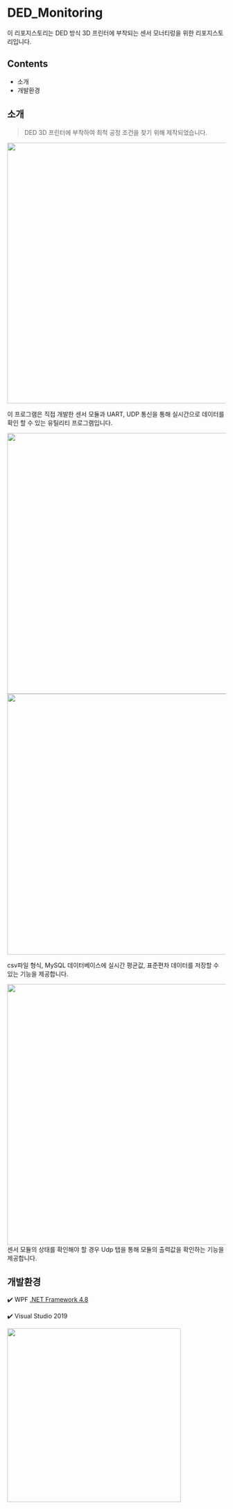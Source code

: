 # DED_Monitoring
이 리포지스토리는 DED 방식 3D 프린터에 부착되는 센서 모너티렁을 위한 리포지스토리입니다.

## Contents 
- 소개
- 개발환경

## 소개
> DED 3D 프린터에 부착하여 최적 공정 조건을 찾기 위해 제작되었습니다.

<img src="https://github.com/37inm/DED3D_Monitoring/assets/131761210/e50f34ee-d230-458a-9025-a12ff44540ab" width="600" height="600"/>

이 프로그램은 직접 개발한 센서 모듈과 UART, UDP 통신을 통해 실시간으로 데이터를 확인 할 수 있는 유틸리티 프로그램입니다.

<img src="https://github.com/37inm/DED3D_Monitoring/assets/131761210/e2b4d4b5-2730-4668-b320-6a26a811fb84" width="600" height="600"/>
<img src="https://github.com/37inm/DED3D_Monitoring/assets/131761210/6cc42dc4-d503-47f7-898d-2aa54a7149af" width="600"/>

csv파일 형식, MySQL 데이터베이스에 실시간 평균값, 표준편차 데이터를 저장할 수 있는 기능을 제공합니다.

<img src="https://github.com/37inm/DED3D_Monitoring/assets/131761210/7e124e11-82f0-4d1e-8e9c-55663714760a" width="600" height="600"/>
센서 모듈의 상태를 확인해야 할 경우 Udp 탭을 통해 모듈의 출력값을 확인하는 기능을 제공합니다.

## 개발환경
:heavy_check_mark: WPF [.NET Framework 4.8](https://dotnet.microsoft.com/ko-kr/download/dotnet-framework/net48)

:heavy_check_mark: Visual Studio 2019

<img src="https://github.com/37inm/GrblController/assets/131761210/673f9ef5-07f9-48ee-aaf2-7e659e2c8af7" width="400"/>
